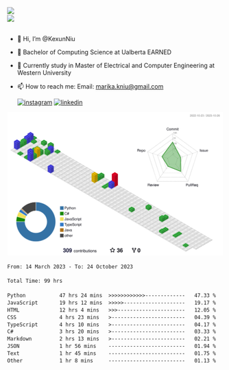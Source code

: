 <a href="https://github.com/anuraghazra/github-readme-stats">
  <img align="center" src="https://github-readme-stats.vercel.app/api?username=KexunNiu&show_icons=true" />
</a>
</br>
<a href="https://github.com/anuraghazra/github-readme-stats">
  <img align="center" src="https://github-readme-stats.vercel.app/api/top-langs/?username=KexunNiu" />
</a>

</br>
</br>

- 👋 Hi, I’m @KexunNiu
- 👀 Bachelor of Computing Science at Ualberta EARNED
- 🌱 Currently study in Master of Electrical and Computer Engineering at Western University
- 📫 How to reach me: Email: marika.kniu@gmail.com
  
  [![instagram](https://github.com/shikhar1020jais1/Git-Social/blob/master/Icons/Instagram1.png (Instagram))][1] [![linkedin](https://github.com/shikhar1020jais1/Git-Social/blob/master/Icons/LinkedIn1.png (LinkedIn))][2]

<!-- To Link your profile to the media buttons -->

[1]: https://www.instagram.com/barryn719_
[2]: https://www.linkedin.com/in/kexun-niu



![](./profile-3d-contrib/profile-gitblock.svg)

<!--START_SECTION:waka-->

```txt
From: 14 March 2023 - To: 24 October 2023

Total Time: 99 hrs

Python           47 hrs 24 mins  >>>>>>>>>>>>-------------   47.33 %
JavaScript       19 hrs 12 mins  >>>>>--------------------   19.17 %
HTML             12 hrs 4 mins   >>>----------------------   12.05 %
CSS              4 hrs 23 mins   >------------------------   04.39 %
TypeScript       4 hrs 10 mins   >------------------------   04.17 %
C#               3 hrs 20 mins   >------------------------   03.33 %
Markdown         2 hrs 13 mins   >------------------------   02.21 %
JSON             1 hr 56 mins    -------------------------   01.94 %
Text             1 hr 45 mins    -------------------------   01.75 %
Other            1 hr 8 mins     -------------------------   01.13 %
```

<!--END_SECTION:waka-->

